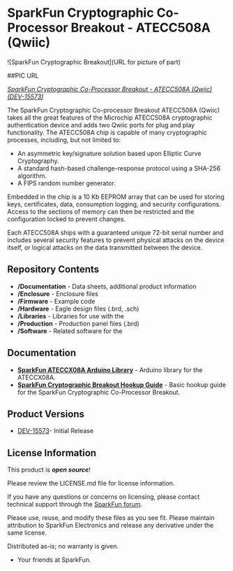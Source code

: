 SparkFun Cryptographic Co-Processor Breakout - ATECC508A (Qwiic)
========================================

![SparkFun Cryptographic Breakout](URL for picture of part)

##PIC URL

[*SparkFun Cryptographic Co-Processor Breakout - ATECC508A (Qwiic) (DEV-15573)*](https://www.sparkfun.com/products/15573)

The SparkFun Cryptographic Co-processor Breakout ATECC508A (Qwiic) takes all the great features of the Microchip ATECC508A cryptographic authentication device and adds two Qwiic ports for plug and play functionality. The ATECC508A chip is capable of many cryptographic processes, including, but not limited to:

* An asymmetric key/signature solution based upon Elliptic Curve Cryptography.
* A standard hash-based challenge-response protocol using a SHA-256 algorithm.
* A FIPS random number generator. 

Embedded in the chip is a 10 Kb EEPROM array that can be used for storing keys, certificates, data, consumption logging, and security configurations. Access to the sections of memory can then be restricted and the configuration locked to prevent changes.

Each ATECC508A ships with a guaranteed unique 72-bit serial number and includes several security features to prevent physical attacks on the device itself, or logical attacks on the data transmitted between the device.

Repository Contents
-------------------

* **/Documentation** - Data sheets, additional product information
* **/Enclosure** - Enclosure files 
* **/Firmware** - Example code 
* **/Hardware** - Eagle design files (.brd, .sch)
* **/Libraries** - Libraries for use with the <PRODUCT NAME>
* **/Production** - Production panel files (.brd)
* **/Software** - Related software for the <PRODUCT NAME>

Documentation
--------------
* **[SparkFun ATECCX08A Arduino Library](https://github.com/sparkfun/SparkFun_ATECCX08a_Arduino_Library)** - Arduino library for the ATECCX08A.
* **[SparkFun Cryptographic Breakout Hookup Guide](https://learn.sparkfun.com/tutorials/sparkfun-cryptographic-co-processor-breakout-atecc508a-qwiic-hookup-guide)** - Basic hookup guide for the SparkFun Cryptographic Co-Processor Breakout.

Product Versions
----------------
* [DEV-15573](https://www.sparkfun.com/products/15573)- Initial Release

License Information
-------------------

This product is _**open source**_! 

Please review the LICENSE.md file for license information. 

If you have any questions or concerns on licensing, please contact technical support through the [SparkFun forum](https://forum.sparkfun.com/index.php).

Please use, reuse, and modify these files as you see fit. Please maintain attribution to SparkFun Electronics and release any derivative under the same license.

Distributed as-is; no warranty is given.

- Your friends at SparkFun.
